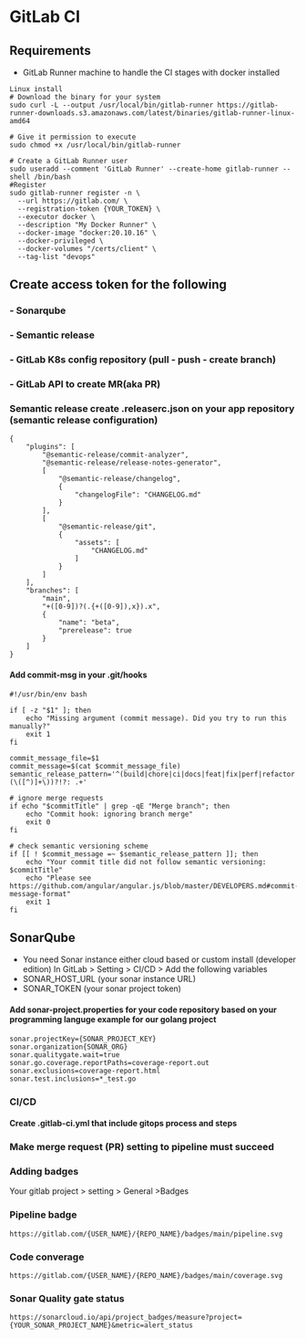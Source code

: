 # GitLab CI
## Requirements
- GitLab Runner machine to handle the CI stages with docker installed
```
Linux install 
# Download the binary for your system
sudo curl -L --output /usr/local/bin/gitlab-runner https://gitlab-runner-downloads.s3.amazonaws.com/latest/binaries/gitlab-runner-linux-amd64

# Give it permission to execute
sudo chmod +x /usr/local/bin/gitlab-runner

# Create a GitLab Runner user
sudo useradd --comment 'GitLab Runner' --create-home gitlab-runner --shell /bin/bash
#Register
sudo gitlab-runner register -n \
  --url https://gitlab.com/ \
  --registration-token {YOUR_TOKEN} \
  --executor docker \
  --description "My Docker Runner" \
  --docker-image "docker:20.10.16" \
  --docker-privileged \
  --docker-volumes "/certs/client" \
  --tag-list "devops"

```
## Create access token for the following
### - Sonarqube 
### - Semantic release
### - GitLab K8s config repository (pull - push - create branch)
### - GitLab API to create MR(aka PR)

### Semantic release create .releaserc.json on your app repository (semantic release configuration)
```
{
    "plugins": [
        "@semantic-release/commit-analyzer",
        "@semantic-release/release-notes-generator",
        [
            "@semantic-release/changelog",
            {
                "changelogFile": "CHANGELOG.md"
            }
        ],
        [
            "@semantic-release/git",
            {
                "assets": [
                    "CHANGELOG.md"
                ]
            }
        ]
    ],
    "branches": [
        "main",
        "+([0-9])?(.{+([0-9]),x}).x",
        {
            "name": "beta",
            "prerelease": true
        }
    ]
}
```
#### Add commit-msg in your .git/hooks
```
#!/usr/bin/env bash

if [ -z "$1" ]; then
	echo "Missing argument (commit message). Did you try to run this manually?"
	exit 1
fi

commit_message_file=$1
commit_message=$(cat $commit_message_file)
semantic_release_pattern='^(build|chore|ci|docs|feat|fix|perf|refactor|revert|style|test)(\([^)]+\))?!?: .+'

# ignore merge requests
if echo "$commitTitle" | grep -qE "Merge branch"; then
	echo "Commit hook: ignoring branch merge"
	exit 0
fi

# check semantic versioning scheme
if [[ ! $commit_message =~ $semantic_release_pattern ]]; then
	echo "Your commit title did not follow semantic versioning: $commitTitle"
	echo "Please see https://github.com/angular/angular.js/blob/master/DEVELOPERS.md#commit-message-format"
	exit 1
fi

```
## SonarQube
- You need Sonar instance either cloud based or custom install (developer edition)
In GitLab > Setting > CI/CD > Add the following variables
- SONAR_HOST_URL (your sonar instance URL)
- SONAR_TOKEN (your sonar project token)
#### Add sonar-project.properties for your code repository based on your programming languge example for our golang project 

```
sonar.projectKey={SONAR_PROJECT_KEY}
sonar.organization{SONAR_ORG}
sonar.qualitygate.wait=true
sonar.go.coverage.reportPaths=coverage-report.out
sonar.exclusions=coverage-report.html
sonar.test.inclusions=*_test.go
```
### CI/CD 
#### Create .gitlab-ci.yml that include gitops process and steps
### Make merge request (PR) setting to pipeline must succeed

### Adding badges 
Your gitlab project > setting > General >Badges
### Pipeline badge 
```
https://gitlab.com/{USER_NAME}/{REPO_NAME}/badges/main/pipeline.svg

```
### Code converage 
```
https://gitlab.com/{USER_NAME}/{REPO_NAME}/badges/main/coverage.svg
```
### Sonar Quality gate status
```
https://sonarcloud.io/api/project_badges/measure?project={YOUR_SONAR_PROJECT_NAME}&metric=alert_status

```